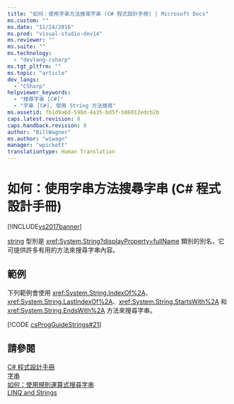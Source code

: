 ```yaml
---
title: "如何：使用字串方法搜尋字串 (C# 程式設計手冊) | Microsoft Docs"
ms.custom: ""
ms.date: "11/24/2016"
ms.prod: "visual-studio-dev14"
ms.reviewer: ""
ms.suite: ""
ms.technology: 
  - "devlang-csharp"
ms.tgt_pltfrm: ""
ms.topic: "article"
dev_langs: 
  - "CSharp"
helpviewer_keywords: 
  - "搜尋字串 [C#]"
  - "字串 [C#], 使用 String 方法搜尋"
ms.assetid: fb1d9a6d-598d-4a35-bd5f-b86012edcb2b
caps.latest.revision: 8
caps.handback.revision: 8
author: "BillWagner"
ms.author: "wiwagn"
manager: "wpickett"
translationtype: Human Translation
---
```

# 如何：使用字串方法搜尋字串 (C# 程式設計手冊)
[!INCLUDE[vs2017banner](../../../csharp/includes/vs2017banner.md)]

[string](../../../csharp/language-reference/keywords/string.md) 型別是 <xref:System.String?displayProperty=fullName> 類別的別名，它可提供許多有用的方法來搜尋字串內容。  
  
## 範例  
 下列範例會使用 <xref:System.String.IndexOf%2A>、<xref:System.String.LastIndexOf%2A>、<xref:System.String.StartsWith%2A> 和 <xref:System.String.EndsWith%2A> 方法來搜尋字串。  
  
 [!CODE [csProgGuideStrings#21](../CodeSnippet/VS_Snippets_VBCSharp/csProgGuideStrings#21)]  
  
## 請參閱  
 [C\# 程式設計手冊](../../../csharp/programming-guide/index.md)   
 [字串](../../../csharp/programming-guide/strings/index.md)   
 [如何：使用規則運算式搜尋字串](../../../csharp/programming-guide/strings/how-to-search-strings-using-regular-expressions.md)   
 [LINQ and Strings](../../../visual-basic/programming-guide/concepts/linq/linq-and-strings.md)
